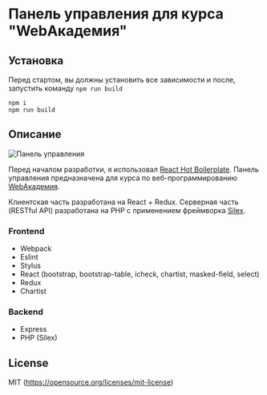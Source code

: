 Панель управления для курса "WebАкадемия"
=====================

## Установка

Перед стартом, вы должны установить все зависимости и после, запустить команду `npm run build`

```
npm i
npm run build
```

## Описание

![Панель управления](http://savepic.su/7611695.png)

Перед началом разработки, я использовал [React Hot Boilerplate](https://github.com/gaearon/react-hot-boilerplate). Панель управления предназначена для курса по веб-программированию [WebАкадемия](http://ileet.ru/webcourse).

Клиентская часть разработана на React + Redux. Серверная часть (RESTful API) разработана на PHP с применением фреймворка [Silex](http://silex.sensiolabs.org/).

### Frontend
  *	Webpack
  * Eslint
  * Stylus
  * React (bootstrap, bootstrap-table, icheck, chartist, masked-field, select)
  * Redux
  * Chartist

### Backend
  * Express
  * PHP (Silex)

## License

MIT (https://opensource.org/licenses/mit-license)
